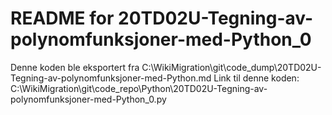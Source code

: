 # README for 20TD02U-Tegning-av-polynomfunksjoner-med-Python_0
Denne koden ble eksportert fra C:\WikiMigration\git\code_dump\20TD02U-Tegning-av-polynomfunksjoner-med-Python.md
Link til denne koden: C:\WikiMigration\git\code_repo\Python\20TD02U-Tegning-av-polynomfunksjoner-med-Python_0.py
